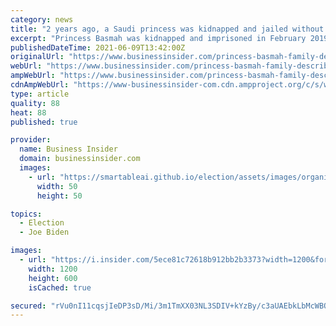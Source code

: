 ```yaml
---
category: news
title: "2 years ago, a Saudi princess was kidnapped and jailed without charge. Her family say they're being stonewalled, and are urging Biden to step in."
excerpt: "Princess Basmah was kidnapped and imprisoned in February 2019. She tried begging her cousin, Crown Prince Mohammed, for mercy, but was ignored."
publishedDateTime: 2021-06-09T13:42:00Z
originalUrl: "https://www.businessinsider.com/princess-basmah-family-describe-saudi-arabia-stonewalling-urge-biden-intervene-2021-6"
webUrl: "https://www.businessinsider.com/princess-basmah-family-describe-saudi-arabia-stonewalling-urge-biden-intervene-2021-6"
ampWebUrl: "https://www.businessinsider.com/princess-basmah-family-describe-saudi-arabia-stonewalling-urge-biden-intervene-2021-6?amp"
cdnAmpWebUrl: "https://www-businessinsider-com.cdn.ampproject.org/c/s/www.businessinsider.com/princess-basmah-family-describe-saudi-arabia-stonewalling-urge-biden-intervene-2021-6?amp"
type: article
quality: 88
heat: 88
published: true

provider:
  name: Business Insider
  domain: businessinsider.com
  images:
    - url: "https://smartableai.github.io/election/assets/images/organizations/businessinsider.com-50x50.jpg"
      width: 50
      height: 50

topics:
  - Election
  - Joe Biden

images:
  - url: "https://i.insider.com/5ece81c72618b912bb2b3373?width=1200&format=jpeg"
    width: 1200
    height: 600
    isCached: true

secured: "rVu0nI11cqsjIeDP3sD/Mi/3m1TmXX03NL3SDIV+kYzBy/c3aUAEbkLbMcWBOUH/x2L63JzYweimCjp3/zQd4cuOpj6q8SjreP7eYbvtys/PDpaeOFYlFI3ZUy947SJNKbBwm3KIfI3S4OGExvTKFCO/wdKUHOo8WwCj7PvoIhEx/6Z/mfNBsKQf9ThzIYDWVRdRlamwQg6VWYaQ//FSpeX0w6D9XdFbmfs0cvWMN1/GOkbJsHZihLiPqpGcYbx0QCnAUYv6LHr22O3ZR4IMlgREjzHMxhzy/1+MMRwq4og+DcgdywQgzsYML4W5j8DKU6+JnYL8uj72dsMvZjgbGhHaVSK/O+iJvkx+bpB1++8=;VSh/Rh/07j1jtXQ/Pr2jTw=="
---
```


